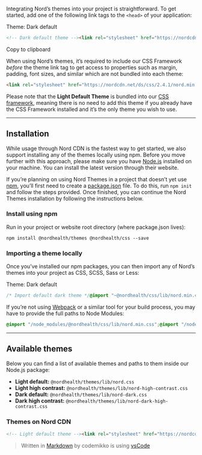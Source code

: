 Integrating Nord’s themes into your project is straightforward. To get started, add one of the following link tags to the  `<head>`  of your application:

  
Theme: Dark default

```html
<!-- Dark default theme --><link rel="stylesheet" href="https://nordcdn.net/ds/themes/7.0.3/nord-dark.css" integrity="sha384-NapCEph0LBSHkah3OjDmMM+r1L57btHpjsuxi1CM7Cxn9da8H8lHYXwgD8KvtlE5" crossorigin="anonymous" />
```

Copy to clipboard

When using Nord’s themes, it’s required to include our CSS Framework  _before_  the theme link tag to get access to properties such as margin, padding, font sizes, and similar which are not bundled into each theme:

```html
<link rel="stylesheet" href="https://nordcdn.net/ds/css/2.4.1/nord.min.css" integrity="sha384-7yCjjICdCmNLaOvslgtJXsmXDQehOXxb8YW+FQni9dmtkaOspP9zIDmijNI38BAq" crossorigin="anonymous" />
```


Please note that the  **Light Default Theme**  is bundled into our  [CSS framework](https://nordhealth.design/css/), meaning there is no need to add this theme if you already have the CSS Framework installed and it’s the only theme you wish to use.

----------

## Installation

While usage through Nord CDN is the fastest way to get started, we also support installing any of the themes locally using npm. Before you move further with this approach, please make sure you have  [Node.js](https://nodejs.org/en/)  installed on your machine. You can install the latest version through their website.

If you’re planning on using Nord Themes in a project that doesn’t yet use  [npm](https://www.npmjs.com/), you’ll first need to create a  [package.json](https://docs.npmjs.com/files/package.json)  file. To do this, run  `npm init`  and follow the steps provided. Once finished, you can continue the Nord Themes installation by following the instructions below.

### Install using npm

Run in your project or website root directory (where package.json lives):

```shell
npm install @nordhealth/themes @nordhealth/css --save
```


### Importing a theme locally

Once you’ve installed our npm packages, you can then import any of Nord’s themes into your project as CSS, SCSS, Sass or Less:

  

Theme: Dark default

```scss
/* Import default dark theme */@import "~@nordhealth/css/lib/nord.min.css";@import "~@nordhealth/themes/lib/nord-dark.css";
```


If you’re not using  [Webpack](https://webpack.github.io/)  or a similar tool for your build process, you may have to provide the full paths to Node Modules:

```scss
@import "/node_modules/@nordhealth/css/lib/nord.min.css";@import "/node_modules/@nordhealth/themes/lib/nord-dark.css";
```

----------

## Available themes

Below you can find a list of available themes and paths to them inside our Node.js package:

-   **Light default:**  `@nordhealth/themes/lib/nord.css`
-   **Light high contrast:**  `@nordhealth/themes/lib/nord-high-contrast.css`
-   **Dark default:**  `@nordhealth/themes/lib/nord-dark.css`
-   **Dark high contrast:**  `@nordhealth/themes/lib/nord-dark-high-contrast.css`

### Themes on Nord CDN

```html
<!-- Light default theme --><link rel="stylesheet" href="https://nordcdn.net/ds/themes/7.0.3/nord.css" integrity="sha384-SXaLtUT8XJ2GLBBLxVdURI2G6uY/lshRBSAINRGNFUmnj0wUcJmKv6Br/U2BJqTb" crossorigin="anonymous" /><!-- Light high contrast theme --><link rel="stylesheet" href="https://nordcdn.net/ds/themes/7.0.3/nord-high-contrast.css" integrity="sha384-eu7xhLEB/h23VTImjvtkKlj6QZxpEjBXm+mcMoy2+xofDDAM9H5xxEvdgA1AxomP" crossorigin="anonymous" /><!-- Dark default theme --><link rel="stylesheet" href="https://nordcdn.net/ds/themes/7.0.3/nord-dark.css" integrity="sha384-NapCEph0LBSHkah3OjDmMM+r1L57btHpjsuxi1CM7Cxn9da8H8lHYXwgD8KvtlE5" crossorigin="anonymous" /><!-- Dark high contrast theme --><link rel="stylesheet" href="https://nordcdn.net/ds/themes/7.0.3/nord-dark-high-c
```


> Written in [Markdown](https://code.visualstudio.com/docs/languages/markdown) by codemikko is using [vsCode](https://code.visualstudio.com)
